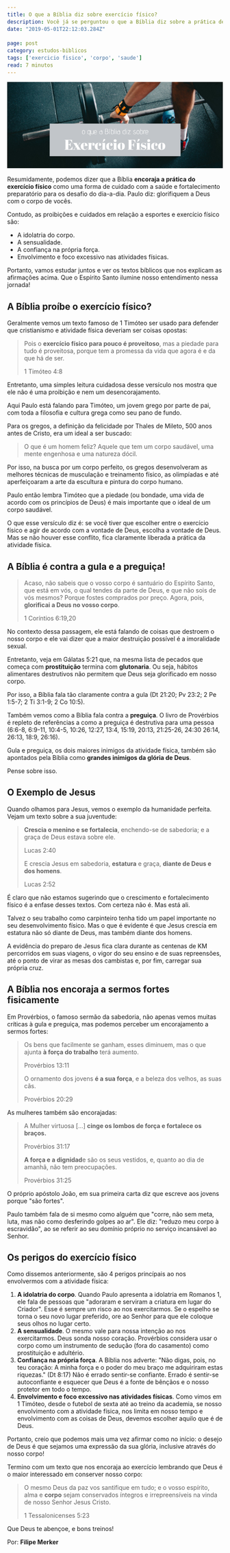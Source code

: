 ```yaml
---
title: O que a Bíblia diz sobre exercício físico?
description: Você já se perguntou o que a Bíblia diz sobre a prática de esportes e de exercício físico? Descubra aqui.
date: "2019-05-01T22:12:03.284Z"

page: post
category: estudos-biblicos
tags: ['exercicio fisico', 'corpo', 'saude']
read: 7 minutos
---
```


![Homem segurando uma barra olímpica de crossfit](./o-que-a-biblia-diz-sobre-exercicio-fisico.png)

Resumidamente, podemos dizer que a Bíblia **encoraja a prática do exercício físico** como uma forma de cuidado com a saúde e fortalecimento preparatório para os desafio do dia-a-dia. Paulo diz: glorifiquem a Deus com o corpo de vocês.

Contudo, as proibições e cuidados em relação a esportes e exercício físico são: 

- A idolatria do corpo.
- A sensualidade.
- A confiança na própria força.
- Envolvimento e foco excessivo nas atividades físicas.

Portanto, vamos estudar juntos e ver os textos bíblicos que nos explicam as afirmações acima. Que o Espírito Santo ilumine nosso entendimento nessa jornada!

## A Bíblia proíbe o exercício físico?

Geralmente vemos um texto famoso de 1 Timóteo ser usado para defender que cristianismo e atividade física deveriam ser coisas opostas:

> Pois o **exercício físico para pouco é proveitoso**, mas a piedade para tudo é proveitosa, porque tem a promessa da vida que agora é e da que há de ser.
>
> 1 Timóteo 4:8

Entretanto, uma simples leitura cuidadosa desse versículo nos mostra que ele não é uma proibição e nem um desencorajamento.

Aqui Paulo está falando para Timóteo, um jovem grego por parte de pai, com toda a filosofia e cultura grega como seu pano de fundo.

Para os gregos, a definição da felicidade por Thales de Mileto, 500 anos antes de Cristo, era um ideal a ser buscado:

> O que é um homem feliz? Aquele que tem um corpo saudável, uma mente engenhosa e uma natureza dócil.

Por isso, na busca por um corpo perfeito, os gregos desenvolveram as melhores técnicas de musculação e treinamento físico, as olimpíadas e até aperfeiçoaram a arte da escultura e pintura do corpo humano.

Paulo então lembra Timóteo que a piedade (ou bondade, uma vida de acordo com os princípios de Deus) é mais importante que o ideal de um corpo saudável.

O que esse versículo diz é: se você tiver que escolher entre o exercício físico e agir de acordo com a vontade de Deus, escolha a vontade de Deus. Mas se não houver esse conflito, fica claramente liberada a prática da atividade física.

## A Bíblia é contra a gula e a preguiça!

> Acaso, não sabeis que o vosso corpo é santuário do Espírito Santo, que está em vós, o qual tendes da parte de Deus, e que não sois de vós mesmos?
> Porque fostes comprados por preço. Agora, pois, **glorificai a Deus no vosso corpo**.
>
> 1 Coríntios 6:19,20

No contexto dessa passagem, ele está falando de coisas que destroem o nosso corpo e ele vai dizer que a maior destruição possível é a imoralidade sexual.

Entretanto, veja em Gálatas 5:21 que, na mesma lista de pecados que começa com **prostituição** termina com **glutonaria**. Ou seja, hábitos alimentares destrutivos não permitem que Deus seja glorificado em nosso corpo.

Por isso, a Bíblia fala tão claramente contra a gula (Dt 21:20; Pv 23:2; 2 Pe 1:5-7; 2 Ti 3:1-9; 2 Co 10:5).

Também vemos como a Bíblia fala contra a **preguiça**. O livro de Provérbios é repleto de referências a como a preguiça é destrutiva para uma pessoa (6:6-8, 6:9-11, 10:4-5, 10:26, 12:27, 13:4, 15:19, 20:13, 21:25-26, 24:30 26:14, 26:13, 18:9, 26:16).

Gula e preguiça, os dois maiores inimigos da atividade física, também são apontados pela Bíblia como **grandes inimigos da glória de Deus**.

Pense sobre isso.

## O Exemplo de Jesus

Quando olhamos para Jesus, vemos o exemplo da humanidade perfeita. Vejam um texto sobre a sua juventude:

> **Crescia o menino e se fortalecia**, enchendo-se de sabedoria; e a graça de Deus estava sobre ele.
>
> Lucas 2:40
>
> E crescia Jesus em sabedoria, **estatura** e graça, **diante de Deus e dos homens**.
>
> Lucas 2:52

É claro que não estamos sugerindo que o crescimento e fortalecimento físico é a enfase desses textos. Com certeza não é. Mas está ali.

Talvez o seu trabalho como carpinteiro tenha tido um papel importante no seu desenvolvimento físico. Mas o que é evidente é que Jesus crescia em estatura não só diante de Deus, mas também diante dos homens.

A evidência do preparo de Jesus fica clara durante as centenas de KM percorridos em suas viagens, o vigor do seu ensino e de suas repreensões, até o ponto de virar as mesas dos cambistas e, por fim, carregar sua própria cruz.

## A Bíblia nos encoraja a sermos fortes fisicamente

Em Provérbios, o famoso sermão da sabedoria, não apenas vemos muitas críticas à gula e preguiça, mas podemos perceber um encorajamento a sermos fortes:

> Os bens que facilmente se ganham, esses diminuem, mas o que ajunta **à força do trabalho** terá aumento.
>
> Provérbios 13:11
>
> O ornamento dos jovens **é a sua força**, e a beleza dos velhos, as suas cãs.
>
> Provérbios 20:29

As mulheres também são encorajadas:

> A Mulher virtuosa [...] **cinge os lombos de força e fortalece os braços.**
>
> Provérbios 31:17
>
> **A força e a dignidad**e são os seus vestidos, e, quanto ao dia de amanhã, não tem preocupações.
>
> Provérbios 31:25

O próprio apóstolo João, em sua primeira carta diz que escreve aos jovens porque "são fortes".

Paulo também fala de si mesmo como alguém que "corre, não sem meta, luta, mas não como desferindo golpes ao ar". Ele diz: "reduzo meu corpo à escravidão", ao se referir ao seu domínio próprio no serviço incansável ao Senhor.

## Os perigos do exercício físico

Como dissemos anteriormente, são 4 perigos princípais ao nos envolvermos com a atividade física:

1. **A idolatria do corpo**. Quando Paulo apresenta a idolatria em Romanos 1, ele fala de pessoas que "adoraram e serviram a criatura em lugar do Criador". Esse é sempre um risco ao nos exercitarmos. Se o espelho se torna o seu novo lugar preferido, ore ao Senhor para que ele coloque seus olhos no lugar certo.
2. **A sensualidade**. O mesmo vale para nossa intenção ao nos exercitarmos. Deus sonda nosso coração. Provérbios considera usar o corpo como um instrumento de sedução (fora do casamento) como prostituição e adultério.
3. **Confiança na própria força**. A Bíblia nos adverte: "Não digas, pois, no teu coração: A minha força e o poder do meu braço me adquiriram estas riquezas." (Dt 8:17) Não é errado sentir-se confiante. Errado é sentir-se autoconfiante e esquecer que Deus é a fonte de bênçãos e o nosso protetor em todo o tempo.
4. **Envolvimento e foco excessivo nas atividades físicas**. Como vimos em 1 Timóteo, desde o futebol de sexta até ao treino da academia, se nosso envolvimento com a atividade física, nos limita em nosso tempo e envolvimento com as coisas de Deus, devemos escolher aquilo que é de Deus.

Portanto, creio que podemos mais uma vez afirmar como no início: o desejo de Deus é que sejamos uma expressão da sua glória, inclusive através do nosso corpo!

Termino com um texto que nos encoraja ao exercício lembrando que Deus é o maior interessado em conserver nosso corpo:

> O mesmo Deus da paz vos santifique em tudo; e o vosso espírito, alma e **corpo** sejam conservados íntegros e irrepreensíveis na vinda de nosso Senhor Jesus Cristo.
>
> 1 Tessalonicenses 5:23

Que Deus te abençoe, e bons treinos!

Por: **Filipe Merker**